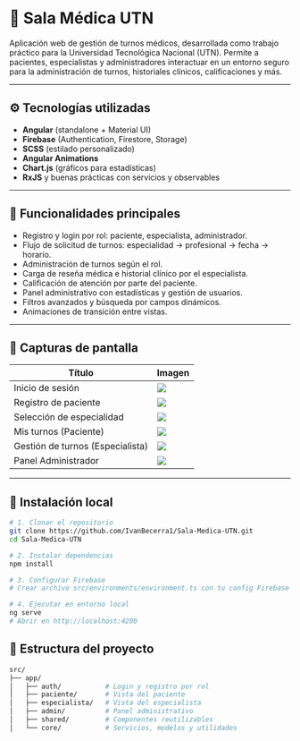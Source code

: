 # 🏥 Sala Médica UTN

Aplicación web de gestión de turnos médicos, desarrollada como trabajo práctico para la Universidad Tecnológica Nacional (UTN). Permite a pacientes, especialistas y administradores interactuar en un entorno seguro para la administración de turnos, historiales clínicos, calificaciones y más.

---

## ⚙️ Tecnologías utilizadas

- **Angular** (standalone + Material UI)
- **Firebase** (Authentication, Firestore, Storage)
- **SCSS** (estilado personalizado)
- **Angular Animations**
- **Chart.js** (gráficos para estadísticas)
- **RxJS** y buenas prácticas con servicios y observables

---

## 🚀 Funcionalidades principales

- Registro y login por rol: paciente, especialista, administrador.
- Flujo de solicitud de turnos: especialidad → profesional → fecha → horario.
- Administración de turnos según el rol.
- Carga de reseña médica e historial clínico por el especialista.
- Calificación de atención por parte del paciente.
- Panel administrativo con estadísticas y gestión de usuarios.
- Filtros avanzados y búsqueda por campos dinámicos.
- Animaciones de transición entre vistas.

---

## 📸 Capturas de pantalla

| Título | Imagen |
|--------|--------|
| Inicio de sesión | ![](https://raw.githubusercontent.com/IvanBecerra1/Sala-Medica-UTN/main/salaMedifcaFotos/login.png) |
| Registro de paciente | ![](https://raw.githubusercontent.com/IvanBecerra1/Sala-Medica-UTN/main/salaMedifcaFotos/registroPaciente.png) |
| Selección de especialidad | ![](https://raw.githubusercontent.com/IvanBecerra1/Sala-Medica-UTN/main/salaMedifcaFotos/seleccionEspecialidad.png) |
| Mis turnos (Paciente) | ![](https://raw.githubusercontent.com/IvanBecerra1/Sala-Medica-UTN/main/salaMedifcaFotos/misTurnosPaciente.png) |
| Gestión de turnos (Especialista) | ![](https://raw.githubusercontent.com/IvanBecerra1/Sala-Medica-UTN/main/salaMedifcaFotos/gestionTurnosEspecialista.png) |
| Panel Administrador | ![](https://raw.githubusercontent.com/IvanBecerra1/Sala-Medica-UTN/main/salaMedifcaFotos/adminDashboard.png) |

---

## 📁 Instalación local

```bash
# 1. Clonar el repositorio
git clone https://github.com/IvanBecerra1/Sala-Medica-UTN.git
cd Sala-Medica-UTN

# 2. Instalar dependencias
npm install

# 3. Configurar Firebase
# Crear archivo src/environments/environment.ts con tu config Firebase

# 4. Ejecutar en entorno local
ng serve
# Abrir en http://localhost:4200
```

## 📁 Estructura del proyecto
```bash
src/
├── app/
│   ├── auth/           # Login y registro por rol
│   ├── paciente/       # Vista del paciente
│   ├── especialista/   # Vista del especialista
│   ├── admin/          # Panel administrativo
│   ├── shared/         # Componentes reutilizables
│   └── core/           # Servicios, modelos y utilidades
```

